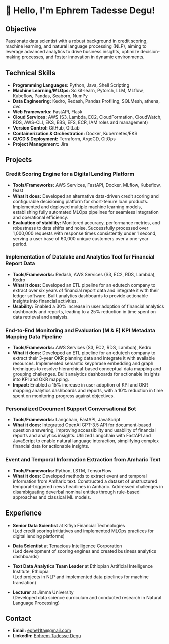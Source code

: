 # 👋 Hello, I'm Ephrem Tadesse Degu!

## Objective

Passionate data scientist with a robust background in credit scoring, machine learning, and natural language processing (NLP), aiming to leverage advanced analytics to drive business insights, optimize decision-making processes, and foster innovation in dynamic environments.

## Technical Skills

- **Programming Languages:** Python, Java, Shell Scripting
- **Machine Learning/MLOps:** Scikit-learn, Pytorch, LLM, MLflow, Kubeflow, Pandas, Seaborn, NumPy
- **Data Engineering:** Kedro, Redash, Pandas Profiling, SQLMesh, athena, dvc
- **Web Frameworks:** FastAPI, Flask
- **Cloud Services:** AWS (S3, Lambda, EC2, CloudFormation, CloudWatch, RDS, AWS-CLI, EKS, EBS, EFS, ECR, IAM roles and management)
- **Version Control:** GitHub, GitLab
- **Containerization & Orchestration:** Docker, Kubernetes/EKS
- **CI/CD & Deployment:** Terraform, ArgoCD, GitOps
- **Project Management:** Jira

## Projects

### Credit Scoring Engine for a Digital Lending Platform

- **Tools/Frameworks:** AWS Services, FastAPI, Docker, MLflow, Kubeflow, feast  
- **What it does:** Developed an alternative data-driven credit scoring and configurable decisioning platform for short-tenure loan products. Implemented and deployed multiple machine learning models, establishing fully automated MLOps pipelines for seamless integration and operational efficiency.
- **Evaluation of stability:** Monitored accuracy, performance metrics, and robustness to data shifts and noise. Successfully processed over 1,000,000 requests with response times consistently under 1 second, serving a user base of 60,000 unique customers over a one-year period.

### Implementation of Datalake and Analytics Tool for Financial Report Data

- **Tools/Frameworks:** Redash, AWS Services (S3, EC2, RDS, Lambda), Kedro  
- **What it does:** Developed an ETL pipeline for an edutech company to extract over six years of financial report data and integrate it with their ledger software. Built analytics dashboards to provide actionable insights into financial activities.
- **Usability:** Enabled a 30% increase in user adoption of financial analytics dashboards and reports, leading to a 25% reduction in time spent on data retrieval and analysis.

### End-to-End Monitoring and Evaluation (M & E) KPI Metadata Mapping Data Pipeline

- **Tools/Frameworks:** AWS Services (S3, EC2, RDS, Lambda), Kedro  
- **What it does:** Developed an ETL pipeline for an edutech company to extract their 3-year OKR planning data and integrate it with available resources. Implemented semantic keyphrase embedding and graph techniques to resolve hierarchical-based conceptual data mapping and grouping challenges. Built analytics dashboards for actionable insights into KPI and OKR mapping.
- **Impact:** Enabled a 15% increase in user adoption of KPI and OKR mapping analytics dashboards and reports, with a 10% reduction in time spent on monitoring progress against objectives.

### Personalized Document Support Conversational Bot

- **Tools/Frameworks:** Langchain, FastAPI, JavaScript  
- **What it does:** Integrated OpenAI GPT-3.5 API for document-based question answering, improving accessibility and usability of financial reports and analytics insights. Utilized Langchain with FastAPI and JavaScript to enable natural language interaction, simplifying complex financial data for actionable insights.

### Event and Temporal Information Extraction from Amharic Text

- **Tools/Frameworks:** Python, LSTM, TensorFlow  
- **What it does:** Developed methods to extract event and temporal information from Amharic text. Constructed a dataset of unstructured temporal-triggered news headlines in Amharic. Addressed challenges in disambiguating deverbal nominal entities through rule-based approaches and classical ML models.

## Experience

- **Senior Data Scientist** at Kifiya Financial Technologies  
  (Led credit scoring initiatives and implemented MLOps practices for digital lending platforms)

- **Data Scientist** at Tenacious Intelligence Corporation  
  (Led development of scoring engines and created business analytics dashboards)

- **Text Data Analytics Team Leader** at Ethiopian Artificial Intelligence Institute, Ethiopia  
  (Led projects in NLP and implemented data pipelines for machine translation)

- **Lecturer** at Jimma University  
  (Developed data science curriculum and conducted research in Natural Language Processing)
  
## Contact

- **Email:** ephe11ta@gmail.com
- **LinkedIn:** [Ephrem Tadesse Degu]()

